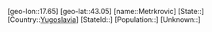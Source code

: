 ﻿---
location: [43.05,17.65]
type: City
tags:
- geo/City


SpocWebEntityId: 32441
isDeleted: false
confidential: public

---
[geo-lon::17.65]
[geo-lat::43.05]
[name::Metrkrovic]
[State::]
[Country::[Yugoslavia](geo/Continent/Europe/Yugoslavia.md)]
[StateId::]
[Population::]
[Unknown::]


